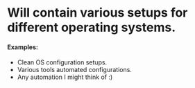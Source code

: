# Will contain various setups for different operating systems.    

#### Examples:   
- Clean OS configuration setups.
- Various tools automated configurations.
- Any automation I might think of :)
